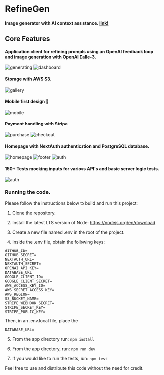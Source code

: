 # RefineGen
#### Image generator with AI context assistance. [link!](https://www.refinegen.com/)

## Core Features

#### Application client for refining prompts using an OpenAI feedback loop and image generation with OpenAI Dalle-3.
![generating](/app/public/docs/generating.png)
![dashboard](/app/public/docs/dashboard.png)

#### Storage with AWS S3.
![gallery](/app/public/docs/gallery.png)

#### Mobile first design 🤙
![mobile](/app/public/docs/mobile.png)

#### Payment handling with Stripe.
![purchase](/app/public/docs/purchase.png)
![checkout](/app/public/docs/checkout.png)

#### Homepage with NextAuth authentication and PostgreSQL database.
![homepage](/app/public/docs/homepage.png)
![footer](/app/public/docs/footer.png)
![auth](/app/public/docs/auth.png)

#### 150+ Tests mocking inputs for various API's and basic server logic tests.
![auth](/app/public/docs/tests.png)

### Running the code.

Please follow the instructions below to build and run this project:

1. Clone the repository.

2. Install the latest LTS version of Node: https://nodejs.org/en/download

3. Create a new file named .env in the root of the project.

4. Inside the .env file, obtain the following keys:

```
GITHUB_ID=
GITHUB_SECRET=
NEXTAUTH_URL=
NEXTAUTH_SECRET=
OPENAI_API_KEY=
DATABASE_URL
GOOGLE_CLIENT_ID=
GOOGLE_CLIENT_SECRET=
AWS_ACCESS_KEY_ID=
AWS_SECRET_ACCESS_KEY=
AWS_REGION=
S3_BUCKET_NAME=
STRIPE_WEBHOOK_SECRET=
STRIPE_SECRET_KEY=
STRIPE_PUBLIC_KEY=
```

Then, in an .env.local file, place the

```
DATABASE_URL=
```

5. From the app directory run: `npm install`

6. From the app directory, run: `npm run dev`

7. If you would like to run the tests, run: `npm test`

Feel free to use and distribute this code without the need for credit.
